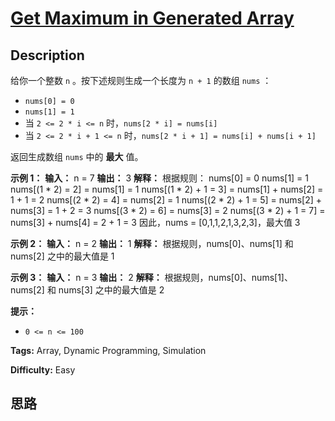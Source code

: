 # [Get Maximum in Generated Array][title]

## Description

给你一个整数 `n` 。按下述规则生成一个长度为 `n + 1` 的数组 `nums` ：

  * `nums[0] = 0`
  * `nums[1] = 1`
  * 当 `2 <= 2 * i <= n` 时，`nums[2 * i] = nums[i]`
  * 当 `2 <= 2 * i + 1 <= n` 时，`nums[2 * i + 1] = nums[i] + nums[i + 1]`

返回生成数组 `nums` 中的 **最大** 值。

**示例 1：**
            **输入：** n = 7    **输出：** 3    **解释：** 根据规则：      nums[0] = 0      nums[1] = 1      nums[(1 * 2) = 2] = nums[1] = 1      nums[(1 * 2) + 1 = 3] = nums[1] + nums[2] = 1 + 1 = 2      nums[(2 * 2) = 4] = nums[2] = 1      nums[(2 * 2) + 1 = 5] = nums[2] + nums[3] = 1 + 2 = 3      nums[(3 * 2) = 6] = nums[3] = 2      nums[(3 * 2) + 1 = 7] = nums[3] + nums[4] = 2 + 1 = 3    因此，nums = [0,1,1,2,1,3,2,3]，最大值 3    

**示例 2：**
            **输入：** n = 2    **输出：** 1    **解释：** 根据规则，nums[0]、nums[1] 和 nums[2] 之中的最大值是 1    

**示例 3：**
            **输入：** n = 3    **输出：** 2    **解释：** 根据规则，nums[0]、nums[1]、nums[2] 和 nums[3] 之中的最大值是 2    

**提示：**

  * `0 <= n <= 100`


**Tags:** Array, Dynamic Programming, Simulation

**Difficulty:** Easy

## 思路

[title]: https://leetcode-cn.com/problems/get-maximum-in-generated-array

